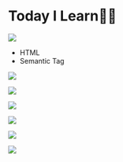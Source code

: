 # Today I Learn✍🏻

<img src="https://img.shields.io/badge/HTML5-E34F26?style=flat-square&logo=HTML5&logoColor=white"/></a>
  - <a src="https://github.com/hyemiL/TIL/blob/main/html/HTML.md"> HTML</a>
  - <a src="https://github.com/hyemiL/TIL/blob/main/html/semanticTag.md">Semantic Tag</a>

<img src="https://img.shields.io/badge/CSS3-1572B6?style=flat-square&logo=CSS3&logoColor=white"/></a>

<img src="https://img.shields.io/badge/JavaScript-F7DF1E?style=flat-square&logo=JavaScript&logoColor=white"/></a>

<img src="https://img.shields.io/badge/jQuery-0769AD?style=flat-square&logo=jQuery&logoColor=white"/></a>

<img src="https://img.shields.io/badge/Java-007396?style=flat-square&logo=Java&logoColor=white"/></a>

<img src="https://img.shields.io/badge/Spring-6DB33F?style=flat-square&logo=Spring&logoColor=white"/></a>

<img src="https://img.shields.io/badge/Oracle-F80000?style=flat-square&logo=Oracle&logoColor=white"/></a>

